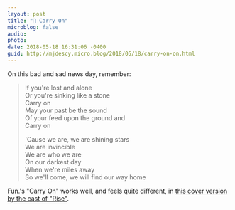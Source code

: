 ```yaml
---
layout: post
title: "🎵 Carry On"
microblog: false
audio: 
photo: 
date: 2018-05-18 16:31:06 -0400
guid: http://mjdescy.micro.blog/2018/05/18/carry-on-on.html
---
```

On this bad and sad news day, remember:

> If you're lost and alone  
> Or you're sinking like a stone  
> Carry on  
> May your past be the sound  
> Of your feed upon the ground and  
> Carry on  
>   
> 'Cause we are, we are shining stars  
> We are invincible  
> We are who we are  
> On our darkest day  
> When we're miles away  
> So we'll come, we will find our way home

Fun.'s "Carry On" works well, and feels quite different, in [this cover version by the cast of "Rise"](https://itunes.apple.com/us/album/carry-on-feat-shannon-purser-rise-cast-version/1382637611?i=1382638029). 

